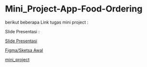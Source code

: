 # Mini_Project-App-Food-Ordering

berikut beberapa Link tugas mini project :

Slide Presentasi :

[Slide Presentasi]()

[Figma/Sketsa Awal](https://www.figma.com/file/1GSQUwYDzawqlQF0dhRvOz/UI-Menu-Pesanan-Mini-Project?node-id=0%3A1)

[mini_project](https://github.com/fradricast/Mini_Project-App-Food-Ordering/tree/main/Mini_Project_Flutter/mini_project)
